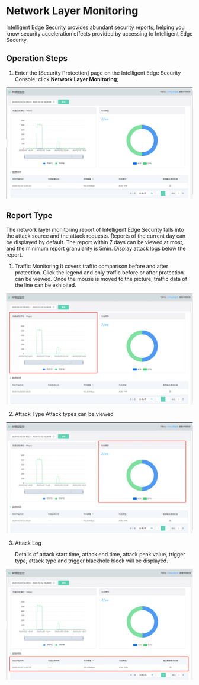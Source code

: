 # Network Layer Monitoring

Intelligent Edge Security provides abundant security reports, helping you know security acceleration effects provided by accessing to Intelligent Edge Security.

## Operation Steps

1. Enter the [Security Protection] page on the Intelligent Edge Security Console; click **Network Layer Monitoring**;

![网络层监控](/image/Intelligent-Edge-Security/网络层监控.png)

## Report Type

The network layer monitoring report of Intelligent Edge Security falls into the attack source and the attack requests. Reports of the current day can be displayed by default. The report within 7 days can be viewed at most, and the minimum report granularity is 5min. Display attack logs below the report.

1. Traffic Monitoring
   It covers traffic comparison before and after protection. Click the legend and only traffic before or after protection can be viewed. Once the mouse is moved to the picture, traffic data of the line can be exhibited.

![网络层监控-流量监控](/image/Intelligent-Edge-Security/网络层监控-流量监控.png)

2. Attack Type
   Attack types can be viewed

![网络层监控-攻击类型](/image/Intelligent-Edge-Security/网络层监控-攻击类型.png)

3. Attack Log
   
   Details of attack start time, attack end time, attack peak value, trigger type, attack type and trigger blackhole block will be displayed.

![网络层监控-攻击日志](/image/Intelligent-Edge-Security/网络层监控-攻击日志.png)

